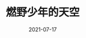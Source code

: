 ---
layout: page
title: 燃野少年的天空
description: >
  追星的时候看的...
category: 电影
img: assets/img/movie/2021/燃野少年的天空.webp
star: 3
date: 2021-07-17
---